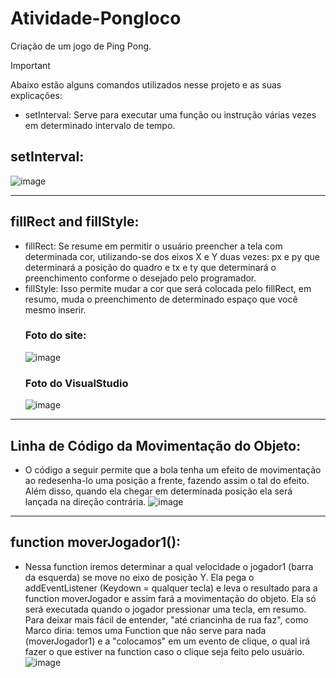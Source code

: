 # Atividade-Pongloco
Criação de um jogo de Ping Pong.

> [!Important]
> Abaixo estão alguns comandos utilizados nesse projeto e as suas explicações:
 - setInterval: Serve para executar uma função ou instrução várias vezes em determinado intervalo de tempo.
  ## setInterval:
![image](https://github.com/Alex2024Campos/Atividade-Pongloco/assets/160960774/197b0582-904a-4af6-a929-ba233d2d8579)


_________________________________________________________________________________________________________________________________ 


   ## fillRect and fillStyle:
 - fillRect: Se resume em permitir o usuário preencher a tela com determinada cor, utilizando-se dos eixos X e Y duas vezes: px e py que determinará a posição do quadro e tx e ty que determinará o preenchimento conforme o desejado pelo programador.
 - fillStyle: Isso permite mudar a cor que será colocada pelo fillRect, em resumo, muda o preenchimento de determinado espaço que você mesmo inserir.
   ### Foto do site:
   ![image](https://github.com/Alex2024Campos/Atividade-Pongloco/assets/160960774/9afa41e5-cf64-4b39-9393-b352449d511d)
   ### Foto do VisualStudio 
   ![image](https://github.com/Alex2024Campos/Atividade-Pongloco/assets/160960774/4d2a91ce-7dac-490f-ab06-6a6e7536343b)


_________________________________________________________________________________________________________________________________ 


   ## Linha de Código da Movimentação do Objeto:
 - O código a seguir permite que a bola tenha um efeito de movimentação ao redesenha-lo uma posição a frente, fazendo assim o tal do efeito. Além disso, quando ela chegar em determinada posição ela será lançada na direção contrária.
   ![image](https://github.com/Alex2024Campos/Atividade-Pongloco/assets/160960774/591c59cb-9710-43e4-bc22-65334a3594f8)


_________________________________________________________________________________________________________________________________ 


## function moverJogador1():
- Nessa function iremos determinar a qual velocidade o jogador1 (barra da esquerda) se move no eixo de posição Y. Ela pega o addEventListener (Keydown = qualquer tecla) e leva o resultado para a function moverJogador e assim fará a movimentação do objeto. Ela só será executada quando o jogador pressionar uma tecla, em resumo. Para deixar mais fácil de entender, "até criancinha de rua faz", como Marco diria: temos uma Function que não serve para nada (moverJogador1) e a "colocamos" em um evento de clique, o qual irá fazer o que estiver na function caso o clique seja feito pelo usuário.
![image](https://github.com/Alex2024Campos/Atividade-Pongloco/assets/160960774/d1c9da38-ff22-4a2a-9161-3b16cb441061)

